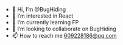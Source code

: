 - 👋 Hi, I’m @BugHiding
- 👀 I’m interested in React
- 🌱 I’m currently learning FP
- 💞️ I’m looking to collaborate on BugHiding
- 📫 How to reach me 609228186@qq.com
